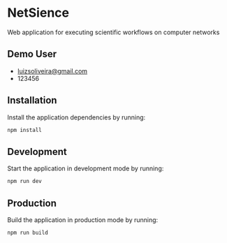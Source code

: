 # NetSience
Web application for executing scientific workflows on computer networks


## Demo User
* luizsoliveira@gmail.com
* 123456


## Installation

Install the application dependencies by running:

```sh
npm install
```

## Development

Start the application in development mode by running:

```sh
npm run dev
```

## Production

Build the application in production mode by running:

```sh
npm run build
```

